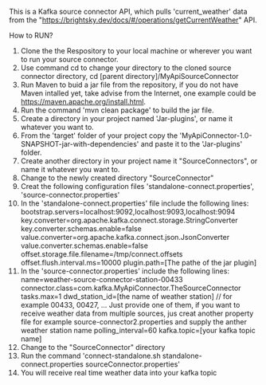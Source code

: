 This is a Kafka source connector API, which pulls 'current_weather' data from the "https://brightsky.dev/docs/#/operations/getCurrentWeather" API.

How to RUN?
1. Clone the the Respository to your local machine or wherever you want to run your source connector.
2. Use command cd to change your directory to the cloned source connector directory, cd [parent directory]/MyApiSourceConnector
3. Run Maven to buid a jar file from the repository, if you do not have Maven intalled yet, take advise from the Internet, one example could be https://maven.apache.org/install.html.
4. Run the command 'mvn clean package' to build the jar file.
5. Create a directory in your project named 'Jar-plugins', or name it whatever you want to.
6. From the 'target' folder of your project copy the 'MyApiConnector-1.0-SNAPSHOT-jar-with-dependencies' and paste it to the 'Jar-plugins' folder.
7. Create another directory in your project name it "SourceConnectors", or name it whatever you want to.
8. Change to the newly created directory "SourceConnector"
9. Creat the following configuration files  'standalone-connect.properties', 'source-connector.properties' 
10. In the 'standalone-connect.properties' file include the following lines:
    bootstrap.servers=localhost:9092,localhost:9093,localhost:9094
    key.converter=org.apache.kafka.connect.storage.StringConverter
    key.converter.schemas.enable=false
    value.converter=org.apache.kafka.connect.json.JsonConverter
    value.converter.schemas.enable=false
    offset.storage.file.filename=/tmp/connect.offsets
    offset.flush.interval.ms=10000
    plugin.path=[The pathe of the jar plugin]
11. In the 'source-connector.properties' include the following lines:
    name=weather-source-connector-station-00433
    connector.class=com.kafka.MyApiConnector.TheSourceConnector
    tasks.max=1
    dwd_station_id=[the name of weather station] // for example 00433, 00427, ... Just provide one of them, if you want to receive weather data from multiple sources, jus creat another property file for example source-connector2.properties and supply the anther weather station name
    polling_interval=60
    kafka.topic=[your kafka topic name]
12. Change to the "SourceConnector" directory
13. Run the command  'connect-standalone.sh standalone-connect.properties sourceConnector.properties'
14. You will receive real time weather data into your kafka topic

